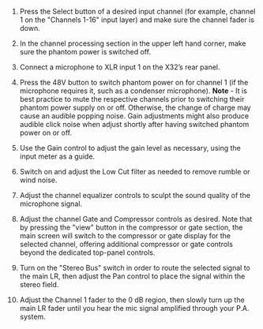 1. Press the Select button of a desired input channel (for example, channel 1 on the "Channels 1-16" input layer) and make sure the channel fader is down.

2. In the channel processing section in the upper left hand corner, make sure the phantom power is switched off.

3. Connect a microphone to XLR input 1 on the X32’s rear panel.

4. Press the 48V button to switch phantom power on for channel 1 (if the microphone requires it, such as a condenser microphone).
**Note** - It is best practice to mute the respective channels prior to switching their phantom power supply on or off. Otherwise, the change of charge may cause an audible popping noise. Gain adjustments might also produce audible click noise when adjust shortly after having switched phantom power on or off.

5. Use the Gain control to adjust the gain level as necessary, using the input meter as a guide.

6. Switch on and adjust the Low Cut filter as needed to remove rumble or wind noise.

7. Adjust the channel equalizer controls to sculpt the sound quality of the microphone signal.

8. Adjust the channel Gate and Compressor controls as desired. Note that by pressing the "view" button in the compressor or gate section, the main screen will switch to the compressor or gate display for the selected channel, offering additional compressor or gate controls beyond the dedicated top-panel controls.

9. Turn on the "Stereo Bus" switch in order to route the selected signal to the main LR, then adjust the Pan control to place the signal within the stereo field.

10. Adjust the Channel 1 fader to the 0 dB region, then slowly turn up the main LR fader until you hear the mic signal amplified through your P.A. system.
